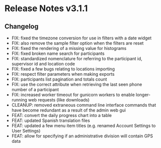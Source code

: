 Release Notes v3.1.1
====================

Changelog
---------

* FIX: fixed the timezone conversion for use in filters with a date widget
* FIX: also remove the sample filter option when the filters are reset
* FIX: fixed the rendering of a missing value for histograms
* FIX: fixed broken name search for participants
* FIX: standardized nomenclature for referring to the participant id, supervisor id and location code
* FIX: fixed a few bugs relating to locations importing
* FIX: respect filter parameters when making exports
* FIX: participants list pagination and totals count
* FIX: use the correct attribute when retrieving the last seen phone number of a participant
* FIX: increased worker timeout for gunicorn workers to enable longer-running web requests (like downloads)
* CLEANUP: removed extraneous command line interface commands that have become redundant as a result of the admin web gui
* FEAT: convert the daily progress chart into a table
* FEAT: updated Spanish translation files
* FEAT: updated a few menu item titles (e.g. renamed Account Settings to User Settings)
* FEAT: allow for specifying if an administrative division will contain GPS data
